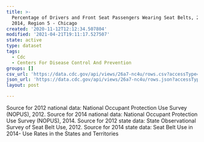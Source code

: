 ```yaml
---
title: >-
  Percentage of Drivers and Front Seat Passengers Wearing Seat Belts, 2012 &
  2014, Region 5 - Chicago
created: '2020-11-12T12:12:34.507804'
modified: '2021-04-21T19:11:17.527507'
state: active
type: dataset
tags:
  - Cdc
  - Centers For Disease Control And Prevention
groups: []
csv_url: 'https://data.cdc.gov/api/views/26a7-nc4u/rows.csv?accessType=DOWNLOAD'
json_url: 'https://data.cdc.gov/api/views/26a7-nc4u/rows.json?accessType=DOWNLOAD'
layout: post

---
```

Source for 2012 national data: National Occupant Protection Use Survey (NOPUS), 2012. Source for 2014 national data: National Occupant Protection Use Survey (NOPUS), 2014.  Source for 2012 state data: State Observational Survey of Seat Belt Use, 2012. Source for 2014 state data: Seat Belt Use in 2014- Use Rates in the States and Territories
